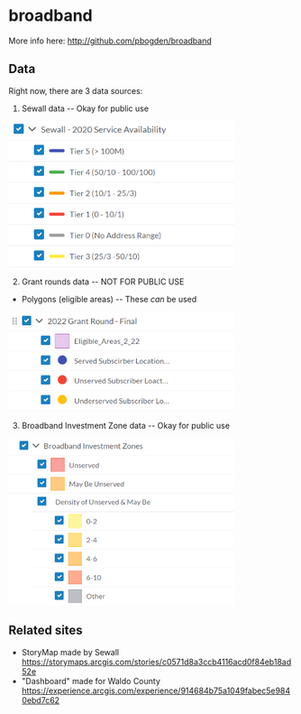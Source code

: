 
# broadband

More info here: http://github.com/pbogden/broadband

## Data

Right now, there are 3 data sources:

1. Sewall data -- Okay for public use

<img src="figs/image.png" width="400px">

2. Grant rounds data -- NOT FOR PUBLIC USE
* Polygons (eligible areas) -- These *can* be used

<img src="figs/image2.png" width="400px">

3. Broadband Investment Zone data -- Okay for public use

<img src="figs/image3.png" width="400px">

## Related sites

* StoryMap made by Sewall https://storymaps.arcgis.com/stories/c0571d8a3ccb4116acd0f84eb18ad52e
* "Dashboard" made for Waldo County https://experience.arcgis.com/experience/914684b75a1049fabec5e9840ebd7c62

